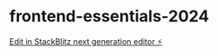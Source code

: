 # frontend-essentials-2024

[Edit in StackBlitz next generation editor ⚡️](https://stackblitz.com/~/github.com/BuddhikaGeasman/frontend-essentials-2024)